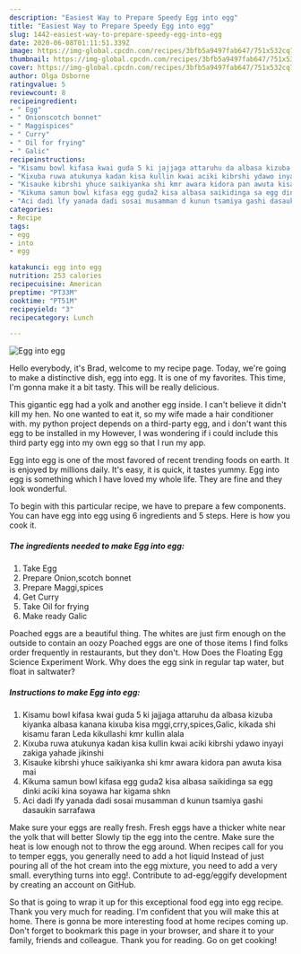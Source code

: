 ```yaml
---
description: "Easiest Way to Prepare Speedy Egg into egg"
title: "Easiest Way to Prepare Speedy Egg into egg"
slug: 1442-easiest-way-to-prepare-speedy-egg-into-egg
date: 2020-06-08T01:11:51.339Z
image: https://img-global.cpcdn.com/recipes/3bfb5a9497fab647/751x532cq70/egg-into-egg-recipe-main-photo.jpg
thumbnail: https://img-global.cpcdn.com/recipes/3bfb5a9497fab647/751x532cq70/egg-into-egg-recipe-main-photo.jpg
cover: https://img-global.cpcdn.com/recipes/3bfb5a9497fab647/751x532cq70/egg-into-egg-recipe-main-photo.jpg
author: Olga Osborne
ratingvalue: 5
reviewcount: 8
recipeingredient:
- " Egg"
- " Onionscotch bonnet"
- " Maggispices"
- " Curry"
- " Oil for frying"
- " Galic"
recipeinstructions:
- "Kisamu bowl kifasa kwai guda 5 ki jajjaga attaruhu da albasa kizuba kiyanka albasa kanana kixuba kisa mggi,crry,spices,Galic, kikada shi kisamu faran Leda kikullashi kmr kullin alala"
- "Kixuba ruwa atukunya kadan kisa kullin kwai aciki kibrshi ydawo inyayi zakiga yahade jikinshi"
- "Kisauke kibrshi yhuce saikiyanka shi kmr awara kidora pan awuta kisa mai"
- "Kikuma samun bowl kifasa egg guda2 kisa albasa saikidinga sa egg dinki aciki kina soyawa har kigama shkn"
- "Aci dadi lfy yanada dadi sosai musamman d kunun tsamiya gashi dasaukin sarrafawa"
categories:
- Recipe
tags:
- egg
- into
- egg

katakunci: egg into egg 
nutrition: 253 calories
recipecuisine: American
preptime: "PT33M"
cooktime: "PT51M"
recipeyield: "3"
recipecategory: Lunch

---
```



![Egg into egg](https://img-global.cpcdn.com/recipes/3bfb5a9497fab647/751x532cq70/egg-into-egg-recipe-main-photo.jpg)

Hello everybody, it's Brad, welcome to my recipe page. Today, we're going to make a distinctive dish, egg into egg. It is one of my favorites. This time, I'm gonna make it a bit tasty. This will be really delicious.

This gigantic egg had a yolk and another egg inside. I can&#39;t believe it didn&#39;t kill my hen. No one wanted to eat it, so my wife made a hair conditioner with. my python project depends on a third-party egg, and i don&#39;t want this egg to be installed in my However, I was wondering if i could include this third party egg into my own egg so that I run my app.

Egg into egg is one of the most favored of recent trending foods on earth. It is enjoyed by millions daily. It's easy, it is quick, it tastes yummy. Egg into egg is something which I have loved my whole life. They are fine and they look wonderful.


To begin with this particular recipe, we have to prepare a few components. You can have egg into egg using 6 ingredients and 5 steps. Here is how you cook it.

<!--inarticleads1-->

##### The ingredients needed to make Egg into egg:

1. Take  Egg
1. Prepare  Onion,scotch bonnet
1. Prepare  Maggi,spices
1. Get  Curry
1. Take  Oil for frying
1. Make ready  Galic


Poached eggs are a beautiful thing. The whites are just firm enough on the outside to contain an oozy Poached eggs are one of those items I find folks order frequently in restaurants, but they don&#39;t. How Does the Floating Egg Science Experiment Work. Why does the egg sink in regular tap water, but float in saltwater? 

<!--inarticleads2-->

##### Instructions to make Egg into egg:

1. Kisamu bowl kifasa kwai guda 5 ki jajjaga attaruhu da albasa kizuba kiyanka albasa kanana kixuba kisa mggi,crry,spices,Galic, kikada shi kisamu faran Leda kikullashi kmr kullin alala
1. Kixuba ruwa atukunya kadan kisa kullin kwai aciki kibrshi ydawo inyayi zakiga yahade jikinshi
1. Kisauke kibrshi yhuce saikiyanka shi kmr awara kidora pan awuta kisa mai
1. Kikuma samun bowl kifasa egg guda2 kisa albasa saikidinga sa egg dinki aciki kina soyawa har kigama shkn
1. Aci dadi lfy yanada dadi sosai musamman d kunun tsamiya gashi dasaukin sarrafawa


Make sure your eggs are really fresh. Fresh eggs have a thicker white near the yolk that will better Slowly tip the egg into the centre. Make sure the heat is low enough not to throw the egg around. When recipes call for you to temper eggs, you generally need to add a hot liquid Instead of just pouring all of the hot cream into the egg mixture, you need to add a very small. everything turns into egg!. Contribute to ad-egg/eggify development by creating an account on GitHub. 

So that is going to wrap it up for this exceptional food egg into egg recipe. Thank you very much for reading. I'm confident that you will make this at home. There is gonna be more interesting food at home recipes coming up. Don't forget to bookmark this page in your browser, and share it to your family, friends and colleague. Thank you for reading. Go on get cooking!
